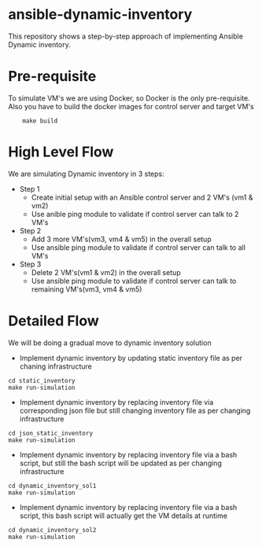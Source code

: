 # ansible-dynamic-inventory
This repository shows a step-by-step approach of implementing Ansible Dynamic inventory. 

# Pre-requisite
To simulate VM's we are using Docker, so Docker is the only pre-requisite. Also you have to build the docker images for control server and target VM's
```
    make build
```

# High Level Flow
We are simulating Dynamic inventory in 3 steps:
* Step 1
    * Create initial setup with an Ansible control server and 2 VM's (vm1 & vm2)
    * Use anible ping module to validate if control server can talk to 2 VM's
* Step 2
    * Add 3 more VM's(vm3, vm4 & vm5) in the overall setup
    * Use ansible ping module to validate if control server can talk to all VM's
* Step 3
    * Delete 2 VM's(vm1 & vm2) in the overall setup
    * Use ansible ping module to validate if control server can talk to remaining VM's(vm3, vm4 & vm5)

# Detailed Flow
We will be doing a gradual move to dynamic inventory solution
* Implement dynamic inventory by updating static inventory file as per chaning infrastructure
```
cd static_inventory
make run-simulation
```
* Implement dynamic inventory by replacing inventory file via corresponding json file but still changing inventory file as per changing infrastructure
```
cd json_static_inventory
make run-simulation
```

* Implement dynamic inventory by replacing inventory file via a bash script, but still the bash script will be updated as per changing infrastructure
```
cd dynamic_inventory_sol1
make run-simulation
```

* Implement dynamic inventory by replacing inventory file via a bash script, this bash script will actually get the VM details at runtime
```
cd dynamic_inventory_sol2
make run-simulation
```

